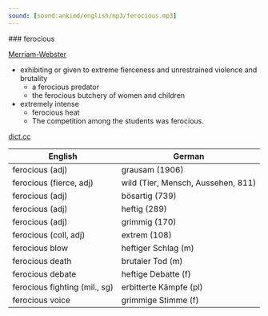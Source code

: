 ```yaml
---
sound: [sound:ankimd/english/mp3/ferocious.mp3]
---
```


\### ferocious

[Merriam-Webster](https://www.merriam-webster.com/dictionary/ferocious)

- exhibiting or given to extreme fierceness and unrestrained violence and brutality
    - a ferocious predator
    - the ferocious butchery of women and children
- extremely intense
    - ferocious heat
    - The competition among the students was ferocious.

[dict.cc](https://www.dict.cc/ferocious)

| English        | German       |
| -------------- | ------------ |
| ferocious (adj) | grausam (1906) |
| ferocious (fierce, adj) | wild (Tier, Mensch, Aussehen, 811) |
| ferocious (adj) | bösartig (739) |
| ferocious (adj) | heftig (289) |
| ferocious (adj) | grimmig (170) |
| ferocious (coll, adj) | extrem (108) |
| ferocious blow | heftiger Schlag (m) |
| ferocious death | brutaler Tod (m) |
| ferocious debate | heftige Debatte (f) |
| ferocious fighting (mil., sg) | erbitterte Kämpfe (pl) |
| ferocious voice | grimmige Stimme (f) |
